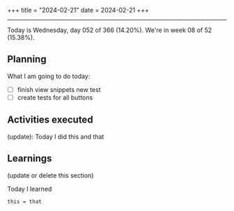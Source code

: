 +++
title = "2024-02-21"
date = 2024-02-21
+++

---

Today is Wednesday, day 052 of 366 (14.20%). We're in week 08 of 52 (15.38%).

## Planning

What I am going to do today:

- [ ] finish view snippets new test
- [ ] create tests for all buttons

## Activities executed

(update): Today I did this and that

## Learnings

(update or delete this section)

Today I learned
```
this = that
```
